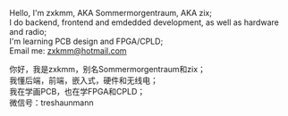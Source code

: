 Hello, I'm zxkmm, AKA Sommermorgentraum, AKA zix;  
I do backend, frontend and emdedded development, as well as hardware and radio;  
I'm learning PCB design and FPGA/CPLD;  
Email me: zxkmm@hotmail.com  

   

你好，我是zxkmm，别名Sommermorgentraum和zix；  
我懂后端，前端，嵌入式，硬件和无线电；  
我在学画PCB，也在学FPGA和CPLD；  
微信号：treshaunmann  

